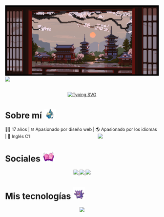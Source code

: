 [![MasterHead](definitivebanner.gif)](https://github.com/kamdevo)
[![](https://visitcount.itsvg.in/api?id=kamdevo&icon=0&color=8)](https://visitcount.itsvg.in)
<br>
<br>
<div align="center">
  <a href="https://git.io/typing-svg"><img src="https://readme-typing-svg.herokuapp.com?font=Delius&size=31&pause=998&color=5781DC&center=true&width=435&lines=Welcome+to+my+Github" alt="Typing SVG" /></a>
</div>

 <h1> Sobre mí <img src="totoro.gif" width="40px"></h1>
<div>
  👨🏻 17 años | 🌐 Apasionado por diseño web | 🌎 Apasionado por los idiomas | 📕 Inglés C1

<img src="https://user-images.githubusercontent.com/74038190/212748830-4c709398-a386-4761-84d7-9e10b98fbe6e.gif" width="200" align="right">
</div>



<h1> Sociales <img src="book.gif" width="40px"></h1>
<div align="center">
<a href="https://discordapp.com/users/726896243623591976">
  <img src="https://img.shields.io/badge/Discord-5865F2?style=for-the-badge&logo=discord&logoColor=white">
</a>
<a href="https://www.instagram.com/kamw._/">
<img src="https://img.shields.io/badge/Instagram-E4405F?style=for-the-badge&logo=instagram&logoColor=white">
</a>
<a href="https://www.linkedin.com/in/juan-camilo-morales-mart%C3%ADnez-697152332">
<img src="https://img.shields.io/badge/LinkedIn-0077B5?style=for-the-badge&logo=linkedin&logoColor=white">
</a>
</div>


<h1>Mis tecnologías <img src="pokemon.gif" width="40px"></h1>
  <p align="center">
  <a href="https://skillicons.dev">
    <img src="https://skillicons.dev/icons?i=html,css,bootstrap,css,js,nodejs,react,git,mongodb,mysql" />
  </a>
</p>

<!-- Proudly created with GPRM ( https://gprm.itsvg.in ) -->
